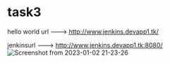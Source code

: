 # task3
hello world url --->   http://www.jenkins.devapp1.tk/

jenkinsurl --->   http://www.jenkins.devapp1.tk:8080/
![Screenshot from 2023-01-02 21-23-26](https://user-images.githubusercontent.com/105533911/210254303-f2c7dffd-b5d9-4648-bb03-bba93ffe7546.png)
